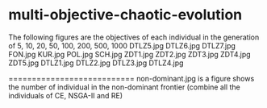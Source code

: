 # multi-objective-chaotic-evolution

The following figures are the objectives of each individual in the generation of 5, 10, 20, 50, 100, 200, 500, 1000
DTLZ5.jpg
DTLZ6.jpg
DTLZ7.jpg
FON.jpg
KUR.jpg
POL.jpg
SCH.jpg
ZDT1.jpg
ZDT2.jpg
ZDT3.jpg
ZDT4.jpg
ZDT5.jpg
DTLZ1.jpg
DTLZ2.jpg
DTLZ3.jpg
DTLZ4.jpg


===========================
non-dominant.jpg is a figure shows the number of individual in the non-dominant frontier (combine all the individuals of CE, NSGA-II and RE)

